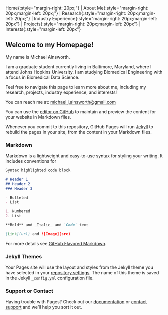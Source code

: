 Home{:style="margin-right: 20px;"} | About Me{:style="margin-right: 20px;margin-left: 20px;"} | Research{:style="margin-right: 20px;margin-left: 20px;"} | Industry Experience{:style="margin-right: 20px;margin-left: 20px"} | Projects{:style="margin-right: 20px;margin-left: 20px"} | Interests{:style="margin-left: 20px"}

## Welcome to my Homepage!

My name is Michael Ainsworth.

I am a graduate student currently living in Baltimore, Maryland, where I attend Johns Hopkins University. I am studying Biomedical Engineering with a focus in Biomedical Data Science.

Feel free to navigate this page to learn more about me, including my research, projects, industry experience, and interests!

You can reach me at: michael.j.ainsworth@gmail.com



You can use the [editor on GitHub](https://github.com/Michael-Ainsworth/Michael-Ainsworth.github.io/edit/main/README.md) to maintain and preview the content for your website in Markdown files.

Whenever you commit to this repository, GitHub Pages will run [Jekyll](https://jekyllrb.com/) to rebuild the pages in your site, from the content in your Markdown files.

### Markdown

Markdown is a lightweight and easy-to-use syntax for styling your writing. It includes conventions for

```markdown
Syntax highlighted code block

# Header 1
## Header 2
### Header 3

- Bulleted
- List

1. Numbered
2. List

**Bold** and _Italic_ and `Code` text

[Link](url) and ![Image](src)
```

For more details see [GitHub Flavored Markdown](https://guides.github.com/features/mastering-markdown/).

### Jekyll Themes

Your Pages site will use the layout and styles from the Jekyll theme you have selected in your [repository settings](https://github.com/Michael-Ainsworth/Michael-Ainsworth.github.io/settings). The name of this theme is saved in the Jekyll `_config.yml` configuration file.

### Support or Contact

Having trouble with Pages? Check out our [documentation](https://docs.github.com/categories/github-pages-basics/) or [contact support](https://github.com/contact) and we’ll help you sort it out.
